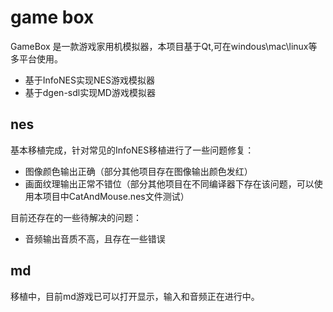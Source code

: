 # game box 

GameBox 是一款游戏家用机模拟器，本项目基于Qt,可在windous\mac\linux等多平台使用。

- 基于InfoNES实现NES游戏模拟器
- 基于dgen-sdl实现MD游戏模拟器

## nes

基本移植完成，针对常见的InfoNES移植进行了一些问题修复：

- 图像颜色输出正确（部分其他项目存在图像输出颜色发红）
- 画面纹理输出正常不错位（部分其他项目在不同编译器下存在该问题，可以使用本项目中CatAndMouse.nes文件测试）

目前还存在的一些待解决的问题：

- 音频输出音质不高，且存在一些错误

## md

移植中，目前md游戏已可以打开显示，输入和音频正在进行中。

